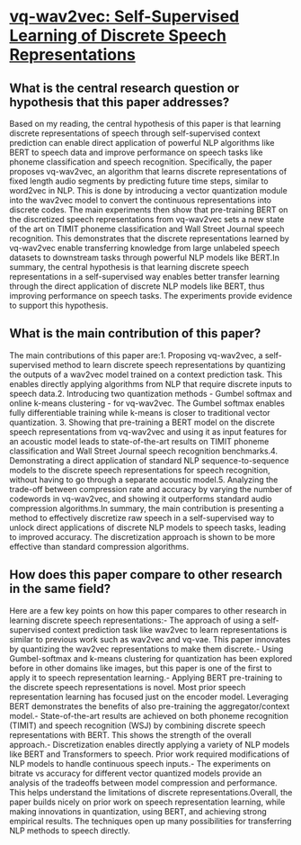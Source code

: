 # [vq-wav2vec: Self-Supervised Learning of Discrete Speech Representations](https://arxiv.org/abs/1910.05453)

## What is the central research question or hypothesis that this paper addresses?

Based on my reading, the central hypothesis of this paper is that learning discrete representations of speech through self-supervised context prediction can enable direct application of powerful NLP algorithms like BERT to speech data and improve performance on speech tasks like phoneme classification and speech recognition. Specifically, the paper proposes vq-wav2vec, an algorithm that learns discrete representations of fixed length audio segments by predicting future time steps, similar to word2vec in NLP. This is done by introducing a vector quantization module into the wav2vec model to convert the continuous representations into discrete codes. The main experiments then show that pre-training BERT on the discretized speech representations from vq-wav2vec sets a new state of the art on TIMIT phoneme classification and Wall Street Journal speech recognition. This demonstrates that the discrete representations learned by vq-wav2vec enable transferring knowledge from large unlabeled speech datasets to downstream tasks through powerful NLP models like BERT.In summary, the central hypothesis is that learning discrete speech representations in a self-supervised way enables better transfer learning through the direct application of discrete NLP models like BERT, thus improving performance on speech tasks. The experiments provide evidence to support this hypothesis.


## What is the main contribution of this paper?

The main contributions of this paper are:1. Proposing vq-wav2vec, a self-supervised method to learn discrete speech representations by quantizing the outputs of a wav2vec model trained on a context prediction task. This enables directly applying algorithms from NLP that require discrete inputs to speech data.2. Introducing two quantization methods - Gumbel softmax and online k-means clustering - for vq-wav2vec. The Gumbel softmax enables fully differentiable training while k-means is closer to traditional vector quantization. 3. Showing that pre-training a BERT model on the discrete speech representations from vq-wav2vec and using it as input features for an acoustic model leads to state-of-the-art results on TIMIT phoneme classification and Wall Street Journal speech recognition benchmarks.4. Demonstrating a direct application of standard NLP sequence-to-sequence models to the discrete speech representations for speech recognition, without having to go through a separate acoustic model.5. Analyzing the trade-off between compression rate and accuracy by varying the number of codewords in vq-wav2vec, and showing it outperforms standard audio compression algorithms.In summary, the main contribution is presenting a method to effectively discretize raw speech in a self-supervised way to unlock direct applications of discrete NLP models to speech tasks, leading to improved accuracy. The discretization approach is shown to be more effective than standard compression algorithms.


## How does this paper compare to other research in the same field?

Here are a few key points on how this paper compares to other research in learning discrete speech representations:- The approach of using a self-supervised context prediction task like wav2vec to learn representations is similar to previous work such as wav2vec and vq-vae. This paper innovates by quantizing the wav2vec representations to make them discrete.- Using Gumbel-softmax and k-means clustering for quantization has been explored before in other domains like images, but this paper is one of the first to apply it to speech representation learning.- Applying BERT pre-training to the discrete speech representations is novel. Most prior speech representation learning has focused just on the encoder model. Leveraging BERT demonstrates the benefits of also pre-training the aggregator/context model.- State-of-the-art results are achieved on both phoneme recognition (TIMIT) and speech recognition (WSJ) by combining discrete speech representations with BERT. This shows the strength of the overall approach.- Discretization enables directly applying a variety of NLP models like BERT and Transformers to speech. Prior work required modifications of NLP models to handle continuous speech inputs.- The experiments on bitrate vs accuracy for different vector quantized models provide an analysis of the tradeoffs between model compression and performance. This helps understand the limitations of discrete representations.Overall, the paper builds nicely on prior work on speech representation learning, while making innovations in quantization, using BERT, and achieving strong empirical results. The techniques open up many possibilities for transferring NLP methods to speech directly.
